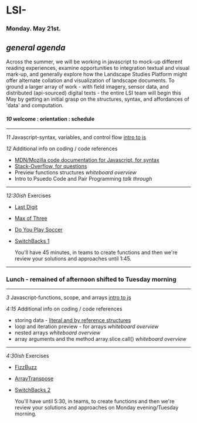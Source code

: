 # LSI- #

### Monday. May 21st. ###

*general agenda* 
---
Across the summer, we will be working in javascript to mock-up different reading experiences, examine opportunities to integration textual and visual mark-up, and generally explore how the Landscape Studies Platform might offer alternate collation and visualization of landscape documents. To ground a larger array of work - with field imagery, sensor data, and distributed (api-sourced) digital texts - the entire LSI team will begin this May by getting an initial grasp on the structures, syntax, and affordances of 'data' and computation. 

#### *10* welcome : orientation : schedule ####
---
*11* Javascript-syntax, variables, and control flow [intro to js](https://www.codecademy.com/learn/introduction-to-javascript)

*12* Additional info on coding / code references
+ [MDN/Mozilla code documentation for Javascript, for syntax](https://developer.mozilla.org/en-US/docs/Web/JavaScript)
+ [Stack-Overflow, for questions](https://stackoverflow.com/questions/5744233/how-to-empty-the-content-of-a-div)
+ Preview functions structures *whiteboard overview*
+ Intro to Psuedo Code and Pair Programming *talk through*
---
*12:30ish* Exercises
+ [Last Digit](https://repl.it/@siteations/LSI-Last-Digits)
+ [Max of Three](https://repl.it/@siteations/LSI-Max-of-Three)
+ [Do You Play Soccer](https://repl.it/@siteations/LSI-Do-you-play-soccer)
+ [SwitchBacks 1](https://repl.it/@siteations/LSI-SwitchBacks)
   
   You'll have 45 minutes, in teams to create functions and then we're review your solutions and approaches until 1:45.
---
### Lunch - remained of afternoon shifted to Tuesday morning
---
*3* Javascript-functions, scope, and arrays [intro to js](https://www.codecademy.com/learn/introduction-to-javascript)

*4:15* Additional info on coding / code references
+ storing data - [literal and by reference structures](https://codeburst.io/explaining-value-vs-reference-in-javascript-647a975e12a0)
+ loop and iteration preview - for arrays *whiteboard overview*
+ nested arrays *whiteboard overview*
+ array arguments and the method array.slice.call() *whiteboard overview*
---
*4:30ish* Exercises
+ [FizzBuzz](https://repl.it/@siteations/LSI-FizzBuzz)
+ [ArrayTranspose](https://repl.it/@siteations/LSI-TransposeArray)
+ [SwitchBacks 2](https://repl.it/@siteations/LSI-SwitchBacks-2)
   
   You'll have until 5:30, in teams, to create functions and then we're review your solutions and approaches on Monday evening/Tuesday morning.
   
   
  
